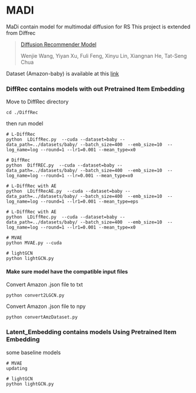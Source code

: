 # MADI
MaDi contain model for multimodal diffusion for RS
This project is extended from Diffrec
> [Diffusion Recommender Model](https://arxiv.org/abs/2304.04971)
> 
> Wenjie Wang, Yiyan Xu, Fuli Feng, Xinyu Lin, Xiangnan He, Tat-Seng Chua

Dataset (Amazon-baby) is available at this [link](https://arxiv.org/abs/2304.04971)




### DiffRec contains models with out Pretrained Item Embedding
Move to DiffRec directory
```
cd ./DiffRec
```
then run model
```
# L-DiffRec
python  LDiffRec.py  --cuda --dataset=baby --data_path=../datasets/baby/ --batch_size=400  --emb_size=10  --log_name=log --round=1 --lr1=0.001 --mean_type=x0

# DiffRec
python  DiffREC.py  --cuda --dataset=baby --data_path=../datasets/baby/ --batch_size=400  --emb_size=10  --log_name=log --round=1 --lr=0.001 --mean_type=x0

# L-DiffRec with AE
python  LDiffRecAE.py  --cuda --dataset=baby --data_path=../datasets/baby/ --batch_size=400  --emb_size=10  --log_name=log --round=1 --lr1=0.001 --mean_type=eps
```
```
# L-DiffRec with AE
python  LDiffRec.py  --cuda --dataset=baby --data_path=../datasets/baby/ --batch_size=400  --emb_size=10  --log_name=log --round=1 --lr1=0.001 --mean_type=x0
```

```
# MVAE
python MVAE.py --cuda

# lightGCN
python lightGCN.py
```


#### Make sure model have the compatible input files

Convert Amazon .json file to txt
```
python convert2LGCN.py
```

Convert Amazon .json file to npy
```
python convertAmzDataset.py
```

### Latent_Embedding contains models Using Pretrained Item Embedding

some baseline models
```
# MVAE
updating

# lightGCN
python lightGCN.py

```

